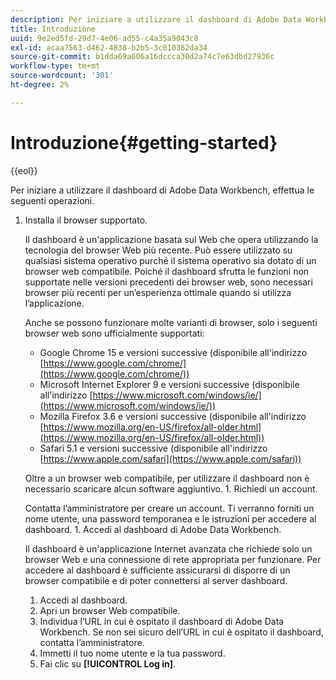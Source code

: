 ```yaml
---
description: Per iniziare a utilizzare il dashboard di Adobe Data Workbench, effettua le seguenti operazioni.
title: Introduzione
uuid: 9e2ed5fd-29d7-4e06-ad55-c4a35a9043c8
exl-id: acaa7563-d462-4838-b2b5-3c010382da34
source-git-commit: b1dda69a606a16dccca30d2a74c7e63dbd27936c
workflow-type: tm+mt
source-wordcount: '301'
ht-degree: 2%

---
```


# Introduzione{#getting-started}

{{eol}}

Per iniziare a utilizzare il dashboard di Adobe Data Workbench, effettua le seguenti operazioni.

1. Installa il browser supportato.

   Il dashboard è un&#39;applicazione basata sul Web che opera utilizzando la tecnologia del browser Web più recente. Può essere utilizzato su qualsiasi sistema operativo purché il sistema operativo sia dotato di un browser web compatibile. Poiché il dashboard sfrutta le funzioni non supportate nelle versioni precedenti dei browser web, sono necessari browser più recenti per un’esperienza ottimale quando si utilizza l’applicazione.

   Anche se possono funzionare molte varianti di browser, solo i seguenti browser web sono ufficialmente supportati:

   * Google Chrome 15 e versioni successive (disponibile all&#39;indirizzo [https://www.google.com/chrome/](https://www.google.com/chrome/))
   * Microsoft Internet Explorer 9 e versioni successive (disponibile all&#39;indirizzo [https://www.microsoft.com/windows/ie/](https://www.microsoft.com/windows/ie/))
   * Mozilla Firefox 3.6 e versioni successive (disponibile all&#39;indirizzo [https://www.mozilla.org/en-US/firefox/all-older.html](https://www.mozilla.org/en-US/firefox/all-older.html))
   * Safari 5.1 e versioni successive (disponibile all&#39;indirizzo [https://www.apple.com/safari](https://www.apple.com/safari))

   Oltre a un browser web compatibile, per utilizzare il dashboard non è necessario scaricare alcun software aggiuntivo. 1. Richiedi un account.

   Contatta l’amministratore per creare un account. Ti verranno forniti un nome utente, una password temporanea e le istruzioni per accedere al dashboard. 1. Accedi al dashboard di Adobe Data Workbench.

   Il dashboard è un&#39;applicazione Internet avanzata che richiede solo un browser Web e una connessione di rete appropriata per funzionare. Per accedere al dashboard è sufficiente assicurarsi di disporre di un browser compatibile e di poter connettersi al server dashboard.
   1. Accedi al dashboard.
   1. Apri un browser Web compatibile.
   1. Individua l’URL in cui è ospitato il dashboard di Adobe Data Workbench. Se non sei sicuro dell’URL in cui è ospitato il dashboard, contatta l’amministratore.
   1. Immetti il tuo nome utente e la tua password.
   1. Fai clic su **[!UICONTROL Log in]**.
